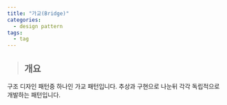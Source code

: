 ```yaml
---
title: "가교(Bridge)"
categories:
  - design pattern
tags:
  - tag
---
```

> ## 개요

구조 디자인 패턴중 하나인 가교 패턴입니다.
추상과 구현으로 나눈뒤 각각 독립적으로 개발하는 패턴입니다.
